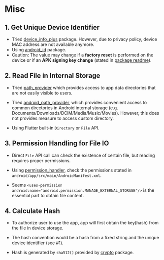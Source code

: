 # Misc

## 1. Get Unique Device Identifier

- Tried [device_info_plus](https://pub.dev/packages/device_info_plus) package. However, due to privacy policy, device MAC address are not available anymore.
- Using [android_id](https://pub.dev/packages/android_id) package.
- Caution: The value may change if a **factory reset** is performed on the device or if an **APK signing key change** (stated in [package readme](https://pub.dev/packages/android_id#important)).

## 2. Read File in Internal Storage

- Tried [path_provider](https://pub.dev/packages/path_provider) which provides access to app data directories that are not easily visible to users.

- Tried [android_path_provider](https://pub.dev/packages/android_path_provider), which provides convenient access to common directories in Android internal storage (e.g. Documents/Downloads/DCIM/Media/Music/Movies). However, this does not provides measure to access custom directory.

- Using Flutter built-in `Directory` or `File` API.

## 3. Permission Handling for File IO

- Direct `File` API call can check the existence of certain file, but reading requires proper permissions.

- Using [permission_handler](https://pub.dev/packages/permission_handler), check the permissions stated in `android/app/src/main/AndroidManifest.xml`.

- Seems `<uses-permission android:name="android.permission.MANAGE_EXTERNAL_STORAGE"/>` is the essential part to obtain file content.

## 4. Calculate Hash

- To authorize user to use the app, app will first obtain the key(hash) from the file in device storage.

- The hash convention would be a hash from a fixed string and the unique device identifier (see #1).

- Hash is generated by `sha512()` provided by [crypto](https://pub.dev/packages/crypto) package.
